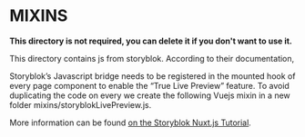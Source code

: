 # MIXINS

**This directory is not required, you can delete it if you don't want to use it.**

This directory contains js from storyblok. According to their documentation,

Storyblok’s Javascript bridge needs to be registered in the mounted hook of every page component to enable the “True Live Preview” feature. To avoid duplicating the code on every we create the following Vuejs mixin in a new folder mixins/storyblokLivePreview.js.

More information can be found [on the Storyblok Nuxt.js Tutorial](https://www.storyblok.com/tp/nuxt-js-multilanguage-website-tutorial).
